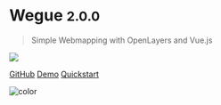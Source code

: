 # Wegue <small>2.0.0</small>

> Simple Webmapping with OpenLayers and Vue.js

![](_media/cover.gif)

[GitHub](https://github.com/wegue-oss/wegue)
[Demo](https://apps.meggsimum.de/wegue-demos/global/)
[Quickstart](?id=quickstart)

![color](#DADADA)
